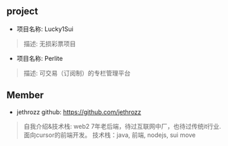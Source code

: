 ## project
- 项目名称: Lucky1Sui
> 描述: 无损彩票项目
- 项目名称: Perlite
> 描述: 可交易（订阅制）的专栏管理平台

## Member
- jethrozz  github: https://github.com/jethrozz
> 自我介绍&技术栈:  web2 7年老后端，待过互联网中厂，也待过传统it行业. 面向cursor的前端开发。 技术栈：java, 前端, nodejs, sui move 
